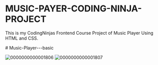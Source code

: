 # MUSIC-PAYER-CODING-NINJA-PROJECT
This is my CodingNinjas Frontend Course Project of Music Player Using HTML and CSS.


#   M u s i c - P l a y e r - - - b a s i c 

![0000000000001806](https://github.com/user-attachments/assets/58f50a2c-92bd-426c-b310-6b6e5f5528df)
![0000000000001807](https://github.com/user-attachments/assets/a8a9a54f-57e0-420f-9679-b4bf1a901263)

 
